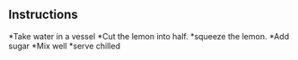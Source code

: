 ## Instructions

*Take water in a vessel
*Cut the lemon into half.
*squeeze the lemon.
*Add sugar
*Mix well
*serve chilled